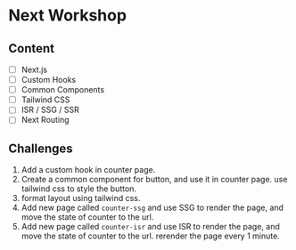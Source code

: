 # Next Workshop

## Content

- [ ] Next.js
- [ ] Custom Hooks
- [ ] Common Components
- [ ] Tailwind CSS
- [ ] ISR / SSG / SSR
- [ ] Next Routing

## Challenges

1. Add a custom hook in counter page.
2. Create a common component for button, and use it in counter page. use tailwind css to style the button.
3. format layout using tailwind css.
4. Add new page called `counter-ssg` and use SSG to render the page, and move the state of counter to the url.
5. Add new page called `counter-isr` and use ISR to render the page, and move the state of counter to the url. rerender the page every 1 minute.
